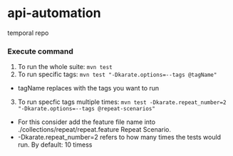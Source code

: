 # api-automation
temporal repo



### Execute command
1. To run the whole suite: ```mvn test``` 
2. To run specific tags: ``` mvn test "-Dkarate.options=--tags @tagName" ```
- tagName replaces with the tags you want to run
3. To run specfic tags multiple times: ``` mvn test -Dkarate.repeat_number=2 "-Dkarate.options=--tags @repeat-scenarios" ```
- For this consider add the feature file name into ./collections/repeat/repeat.feature Repeat Scenario. 
- -Dkarate.repeat_number=2 refers to how many times the tests would run. By default: 10 timess